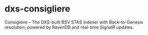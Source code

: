 # dxs-consigliere
Consigleire – The DXS-built BSV STAS indexer with Back-to-Genesis resolution, powered by RavenDB and real-time SignalR updates.

